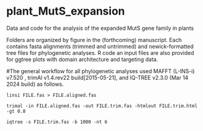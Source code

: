 # plant_MutS_expansion
Data and code for the analysis of the expanded MutS gene family in plants

Folders are organized by figure in the (forthcoming) manuscript. Each contains fasta alignments (trimmed and untrimmed) and newick-formatted tree files for phylogenetic analyses. R code an input files are also provided for ggtree plots with domain architecture and targeting data.

#The general workflow for all phylogenetic analyses used MAFFT (L-INS-i) v7.520 , trimAl v1.4.rev22 build[2015-05-21], and IQ-TREE v2.3.0 (Mar 14 2024 build) as follows.

`linsi FILE.fas > FILE.aligned.fas`

`trimal -in FILE.aligned.fas -out FILE.trim.fas -htmlout FILE.trim.html -gt 0.8`

`iqtree -s FILE.trim.fas -b 1000 -nt 6`

